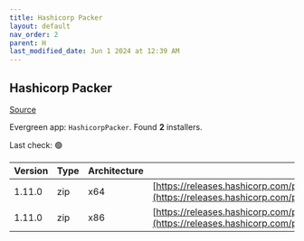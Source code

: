 ```yaml
---
title: Hashicorp Packer
layout: default
nav_order: 2
parent: H
last_modified_date: Jun 1 2024 at 12:39 AM
---
```


## Hashicorp Packer

[Source](https://packer.io/)

Evergreen app: `HashicorpPacker`. Found **2** installers.

Last check: 🟢

| Version | Type | Architecture | URI                                                                                                                                                          |
| ------- | ---- | ------------ | ------------------------------------------------------------------------------------------------------------------------------------------------------------ |
| 1.11.0  | zip  | x64          | [https://releases.hashicorp.com/packer/1.11.0/packer_1.11.0_windows_amd64.zip](https://releases.hashicorp.com/packer/1.11.0/packer_1.11.0_windows_amd64.zip) |
| 1.11.0  | zip  | x86          | [https://releases.hashicorp.com/packer/1.11.0/packer_1.11.0_windows_386.zip](https://releases.hashicorp.com/packer/1.11.0/packer_1.11.0_windows_386.zip)     |
